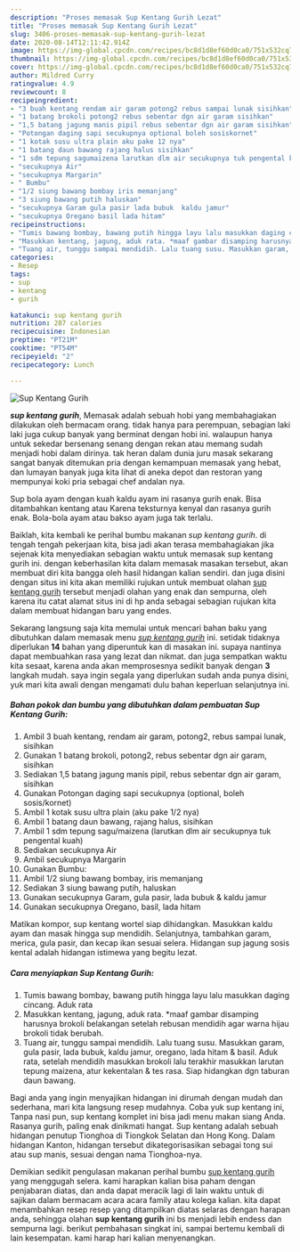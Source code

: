 ```yaml
---
description: "Proses memasak Sup Kentang Gurih Lezat"
title: "Proses memasak Sup Kentang Gurih Lezat"
slug: 3406-proses-memasak-sup-kentang-gurih-lezat
date: 2020-08-14T12:11:42.914Z
image: https://img-global.cpcdn.com/recipes/bc8d1d8ef60d0ca0/751x532cq70/sup-kentang-gurih-foto-resep-utama.jpg
thumbnail: https://img-global.cpcdn.com/recipes/bc8d1d8ef60d0ca0/751x532cq70/sup-kentang-gurih-foto-resep-utama.jpg
cover: https://img-global.cpcdn.com/recipes/bc8d1d8ef60d0ca0/751x532cq70/sup-kentang-gurih-foto-resep-utama.jpg
author: Mildred Curry
ratingvalue: 4.9
reviewcount: 8
recipeingredient:
- "3 buah kentang rendam air garam potong2 rebus sampai lunak sisihkan"
- "1 batang brokoli potong2 rebus sebentar dgn air garam sisihkan"
- "1,5 batang jagung manis pipil rebus sebentar dgn air garam sisihkan"
- "Potongan daging sapi secukupnya optional boleh sosiskornet"
- "1 kotak susu ultra plain aku pake 12 nya"
- "1 batang daun bawang rajang halus sisihkan"
- "1 sdm tepung sagumaizena larutkan dlm air secukupnya tuk pengental kuah"
- "secukupnya Air"
- "secukupnya Margarin"
- " Bumbu"
- "1/2 siung bawang bombay iris memanjang"
- "3 siung bawang putih haluskan"
- "secukupnya Garam gula pasir lada bubuk  kaldu jamur"
- "secukupnya Oregano basil lada hitam"
recipeinstructions:
- "Tumis bawang bombay, bawang putih hingga layu lalu masukkan daging cincang. Aduk rata"
- "Masukkan kentang, jagung, aduk rata. *maaf gambar disamping harusnya brokoli belakangan setelah rebusan mendidih agar warna hijau brokoli tidak berubah."
- "Tuang air, tunggu sampai mendidih. Lalu tuang susu. Masukkan garam, gula pasir, lada bubuk, kaldu jamur, oregano, lada hitam &amp; basil. Aduk rata, setelah mendidih masukkan brokoli lalu terakhir masukkan larutan tepung maizena, atur kekentalan &amp; tes rasa. Siap hidangkan dgn taburan daun bawang."
categories:
- Resep
tags:
- sup
- kentang
- gurih

katakunci: sup kentang gurih 
nutrition: 287 calories
recipecuisine: Indonesian
preptime: "PT21M"
cooktime: "PT54M"
recipeyield: "2"
recipecategory: Lunch

---
```



![Sup Kentang Gurih](https://img-global.cpcdn.com/recipes/bc8d1d8ef60d0ca0/751x532cq70/sup-kentang-gurih-foto-resep-utama.jpg)

<b><i>sup kentang gurih</i></b>, Memasak adalah sebuah hobi yang membahagiakan dilakukan oleh bermacam orang. tidak hanya para perempuan, sebagian laki laki juga cukup banyak yang berminat dengan hobi ini. walaupun hanya untuk sekedar bersenang senang dengan rekan atau memang sudah menjadi hobi dalam dirinya. tak heran dalam dunia juru masak sekarang sangat banyak ditemukan pria dengan kemampuan memasak yang hebat, dan lumayan banyak juga kita lihat di aneka depot dan restoran yang mempunyai koki pria sebagai chef andalan nya.

Sup bola ayam dengan kuah kaldu ayam ini rasanya gurih enak. Bisa ditambahkan kentang atau Karena teksturnya kenyal dan rasanya gurih enak. Bola-bola ayam atau bakso ayam juga tak terlalu.

Baiklah, kita kembali ke perihal bumbu makanan <i>sup kentang gurih</i>. di tengah tengah pekerjaan kita, bisa jadi akan terasa membahagiakan jika sejenak kita menyediakan sebagian waktu untuk memasak sup kentang gurih ini. dengan keberhasilan kita dalam memasak masakan tersebut, akan membuat diri kita bangga oleh hasil hidangan kalian sendiri. dan juga disini dengan situs ini kita akan memiliki rujukan untuk membuat olahan <u>sup kentang gurih</u> tersebut menjadi olahan yang enak dan sempurna, oleh karena itu catat alamat situs ini di hp anda sebagai sebagian rujukan kita dalam membuat hidangan baru yang endes.


Sekarang langsung saja kita memulai untuk mencari bahan baku yang dibutuhkan dalam memasak menu <u><i>sup kentang gurih</i></u> ini. setidak tidaknya diperlukan <b>14</b> bahan yang diperuntuk kan di masakan ini. supaya nantinya dapat membuahkan rasa yang lezat dan nikmat. dan juga sempatkan waktu kita sesaat, karena anda akan memprosesnya sedikit banyak dengan <b>3</b> langkah mudah. saya ingin segala yang diperlukan sudah anda punya disini, yuk mari kita awali dengan mengamati dulu bahan keperluan selanjutnya ini.

<!--inarticleads1-->

##### Bahan pokok dan bumbu yang dibutuhkan dalam pembuatan Sup Kentang Gurih:

1. Ambil 3 buah kentang, rendam air garam, potong2, rebus sampai lunak, sisihkan
1. Gunakan 1 batang brokoli, potong2, rebus sebentar dgn air garam, sisihkan
1. Sediakan 1,5 batang jagung manis pipil, rebus sebentar dgn air garam, sisihkan
1. Gunakan Potongan daging sapi secukupnya (optional, boleh sosis/kornet)
1. Ambil 1 kotak susu ultra plain (aku pake 1/2 nya)
1. Ambil 1 batang daun bawang, rajang halus, sisihkan
1. Ambil 1 sdm tepung sagu/maizena (larutkan dlm air secukupnya tuk pengental kuah)
1. Sediakan secukupnya Air
1. Ambil secukupnya Margarin
1. Gunakan  Bumbu:
1. Ambil 1/2 siung bawang bombay, iris memanjang
1. Sediakan 3 siung bawang putih, haluskan
1. Gunakan secukupnya Garam, gula pasir, lada bubuk &amp; kaldu jamur
1. Gunakan secukupnya Oregano, basil, lada hitam


Matikan kompor, sup kentang wortel siap dihidangkan. Masukkan kaldu ayam dan masak hingga sup mendidih. Selanjutnya, tambahkan garam, merica, gula pasir, dan kecap ikan sesuai selera. Hidangan sup jagung sosis kental adalah hidangan istimewa yang begitu lezat. 

<!--inarticleads2-->

##### Cara menyiapkan Sup Kentang Gurih:

1. Tumis bawang bombay, bawang putih hingga layu lalu masukkan daging cincang. Aduk rata
1. Masukkan kentang, jagung, aduk rata. *maaf gambar disamping harusnya brokoli belakangan setelah rebusan mendidih agar warna hijau brokoli tidak berubah.
1. Tuang air, tunggu sampai mendidih. Lalu tuang susu. Masukkan garam, gula pasir, lada bubuk, kaldu jamur, oregano, lada hitam &amp; basil. Aduk rata, setelah mendidih masukkan brokoli lalu terakhir masukkan larutan tepung maizena, atur kekentalan &amp; tes rasa. Siap hidangkan dgn taburan daun bawang.


Bagi anda yang ingin menyajikan hidangan ini dirumah dengan mudah dan sederhana, mari kita langsung resep mudahnya. Coba yuk sup kentang ini, Tanpa nasi pun, sup kentang komplet ini bisa jadi menu makan siang Anda. Rasanya gurih, paling enak dinikmati hangat. Sup kentang adalah sebuah hidangan penutup Tionghoa di Tiongkok Selatan dan Hong Kong. Dalam hidangan Kanton, hidangan tersebut dikategorisasikan sebagai tong sui atau sup manis, sesuai dengan nama Tionghoa-nya. 

Demikian sedikit pengulasan makanan perihal bumbu <u>sup kentang gurih</u> yang menggugah selera. kami harapkan kalian bisa paham dengan penjabaran diatas, dan anda dapat meracik lagi di lain waktu untuk di sajikan dalam bermacam acara acara family atau kolega kalian. kita dapat menambahkan resep resep yang ditampilkan diatas selaras dengan harapan anda, sehingga olahan <b>sup kentang gurih</b> ini bs menjadi lebih endess dan sempurna lagi. berikut pembahasan singkat ini, sampai bertemu kembali di lain kesempatan. kami harap hari kalian menyenangkan.
